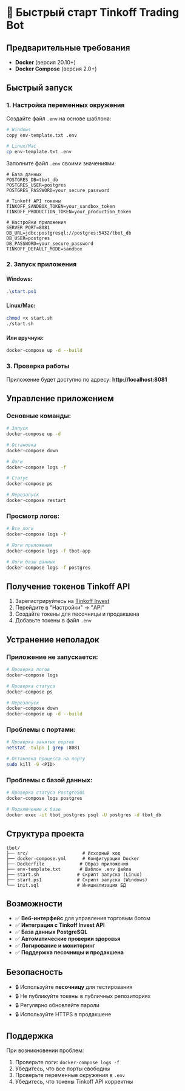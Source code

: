 # 🚀 Быстрый старт Tinkoff Trading Bot

## Предварительные требования

- **Docker** (версия 20.10+)
- **Docker Compose** (версия 2.0+)

## Быстрый запуск

### 1. Настройка переменных окружения

Создайте файл `.env` на основе шаблона:

```bash
# Windows
copy env-template.txt .env

# Linux/Mac
cp env-template.txt .env
```

Заполните файл `.env` своими значениями:

```env
# База данных
POSTGRES_DB=tbot_db
POSTGRES_USER=postgres
POSTGRES_PASSWORD=your_secure_password

# Tinkoff API токены
TINKOFF_SANDBOX_TOKEN=your_sandbox_token
TINKOFF_PRODUCTION_TOKEN=your_production_token

# Настройки приложения
SERVER_PORT=8081
DB_URL=jdbc:postgresql://postgres:5432/tbot_db
DB_USER=postgres
DB_PASSWORD=your_secure_password
TINKOFF_DEFAULT_MODE=sandbox
```

### 2. Запуск приложения

#### Windows:
```powershell
.\start.ps1
```

#### Linux/Mac:
```bash
chmod +x start.sh
./start.sh
```

#### Или вручную:
```bash
docker-compose up -d --build
```

### 3. Проверка работы

Приложение будет доступно по адресу: **http://localhost:8081**

## Управление приложением

### Основные команды:
```bash
# Запуск
docker-compose up -d

# Остановка
docker-compose down

# Логи
docker-compose logs -f

# Статус
docker-compose ps

# Перезапуск
docker-compose restart
```

### Просмотр логов:
```bash
# Все логи
docker-compose logs -f

# Логи приложения
docker-compose logs -f tbot-app

# Логи базы данных
docker-compose logs -f postgres
```

## Получение токенов Tinkoff API

1. Зарегистрируйтесь на [Tinkoff Invest](https://www.tinkoff.ru/invest/)
2. Перейдите в "Настройки" → "API"
3. Создайте токены для песочницы и продакшена
4. Добавьте токены в файл `.env`

## Устранение неполадок

### Приложение не запускается:
```bash
# Проверка логов
docker-compose logs

# Проверка статуса
docker-compose ps

# Перезапуск
docker-compose down
docker-compose up -d --build
```

### Проблемы с портами:
```bash
# Проверка занятых портов
netstat -tulpn | grep :8081

# Остановка процесса на порту
sudo kill -9 <PID>
```

### Проблемы с базой данных:
```bash
# Проверка статуса PostgreSQL
docker-compose logs postgres

# Подключение к базе
docker exec -it tbot_postgres psql -U postgres -d tbot_db
```

## Структура проекта

```
tbot/
├── src/                    # Исходный код
├── docker-compose.yml      # Конфигурация Docker
├── Dockerfile             # Образ приложения
├── env-template.txt       # Шаблон .env файла
├── start.sh              # Скрипт запуска (Linux)
├── start.ps1             # Скрипт запуска (Windows)
└── init.sql              # Инициализация БД
```

## Возможности

- ✅ **Веб-интерфейс** для управления торговым ботом
- ✅ **Интеграция с Tinkoff Invest API**
- ✅ **База данных PostgreSQL**
- ✅ **Автоматические проверки здоровья**
- ✅ **Логирование и мониторинг**
- ✅ **Поддержка песочницы и продакшена**

## Безопасность

- 🔒 Используйте **песочницу** для тестирования
- 🔒 Не публикуйте токены в публичных репозиториях
- 🔒 Регулярно обновляйте пароли
- 🔒 Используйте HTTPS в продакшене

## Поддержка

При возникновении проблем:
1. Проверьте логи: `docker-compose logs -f`
2. Убедитесь, что все порты свободны
3. Проверьте переменные окружения в `.env`
4. Убедитесь, что токены Tinkoff API корректны 